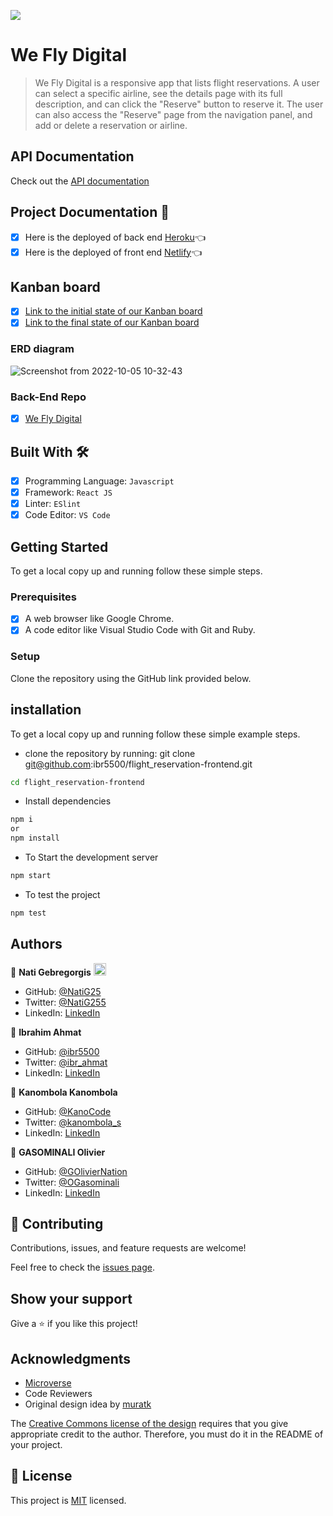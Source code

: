 ![](https://img.shields.io/badge/Microverse-blueviolet)

# We Fly Digital

> We Fly Digital is a responsive app that lists flight reservations. A user can select a specific airline, see the details page with its full description, and can click the "Reserve" button to reserve it. The user can also access the "Reserve" page from the navigation panel, and add or delete a reservation or airline.


## API Documentation
Check out the [API documentation](https://flight-digital.herokuapp.com/api-docs/index.html)

## Project Documentation 📄

- [x] Here is the deployed of back end [Heroku](https://flight-digital.herokuapp.com/)👈
- [x] Here is the deployed of front end [Netlify](https://we-fly-digital.netlify.app/)👈

## Kanban board 

- [x] [Link to the initial state of our Kanban board](https://user-images.githubusercontent.com/86069740/194050526-743a478f-d217-40b3-ae1d-11708bd5e355.png)
- [x] [Link to the final state of our Kanban board](https://github.com/users/ibr5500/projects/6)

### ERD diagram

![Screenshot from 2022-10-05 10-32-43](https://user-images.githubusercontent.com/86069740/194005586-9b6bced6-eca9-41ec-b2f4-7ece0cd23615.png)


### Back-End Repo 

- [x] [We Fly Digital](https://github.com/ibr5500/flight_reservation-backend)

## Built With 🛠️

- [x] Programming Language: ```Javascript```
- [x] Framework: ```React JS```
- [x] Linter: ```ESlint```
- [x] Code Editor: ```VS Code```

## Getting Started

To get a local copy up and running follow these simple steps.

### Prerequisites

- [x] A web browser like Google Chrome.
- [x] A code editor like Visual Studio Code with Git and Ruby.

### Setup

Clone the repository using the GitHub link provided below.

## installation

To get a local copy up and running follow these simple example steps.

- clone the repository by running: git clone git@github.com:ibr5500/flight_reservation-frontend.git

```bash
cd flight_reservation-frontend
```
- Install dependencies
```bash
npm i 
or
npm install
```
- To Start the development server
```bash
npm start
```

- To test the project
```bash
npm test
```

## Authors

👤 **Nati Gebregorgis** <img src="https://emojis.slackmojis.com/emojis/images/1531849430/4246/blob-sunglasses.gif?1531849430" width="20"/>

- GitHub: [@NatiG25](https://github.com/NatiG25)
- Twitter: [@NatiG255](https://twitter.com/NatiG255)
- LinkedIn: [LinkedIn](www.linkedin.com/in/natigebregorgis)

👤 **Ibrahim Ahmat**

- GitHub: [@ibr5500](https://github.com/ibr5500)
- Twitter: [@ibr_ahmat](https://twitter.com/ibr_ahmat)
- LinkedIn: [LinkedIn](https://www.linkedin.com/in/ibrahim-ahmat/)

👤 **Kanombola Kanombola**

- GitHub: [@KanoCode](https://github.com/KanoCode)
- Twitter: [@kanombola_s](https://twitter.com/kanombola_s)
- LinkedIn: [LinkedIn](https://www.linkedin.com/in/kanombola-kanombola-a38b061a4/)

👤 **GASOMINALI Olivier**

- GitHub: [@GOlivierNation](https://github.com/GOlivierNation)
- Twitter: [@OGasominali](https://twitter.com/OGasominali)
- LinkedIn: [LinkedIn](https://www.linkedin.com/in/oliviergasominali/)

## 🤝 Contributing

Contributions, issues, and feature requests are welcome!

Feel free to check the [issues page]().

## Show your support

Give a ⭐️ if you like this project!

## Acknowledgments

- [Microverse](https://www.microverse.org/)
- Code Reviewers
- Original design idea by [muratk](https://www.behance.net/muratk)

The [Creative Commons license of the design](https://creativecommons.org/licenses/by-nc/4.0/) requires that you give appropriate credit to the author. Therefore, you must do it in the README of your project.

## 📝 License

This project is [MIT](./LICENSE) licensed.
